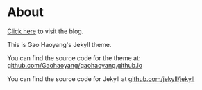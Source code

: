About
===

[Click here](https://vjudge1.github.io) to visit the blog.

This is Gao Haoyang's Jekyll theme.

You can find the source code for the theme at: [github.com/Gaohaoyang/gaohaoyang.github.io](https://github.com/Gaohaoyang/gaohaoyang.github.io)

You can find the source code for Jekyll at [github.com/jekyll/jekyll](https://github.com/jekyll/jekyll)
